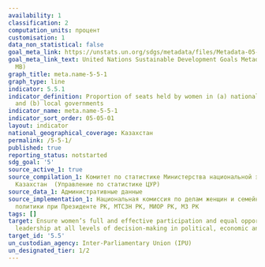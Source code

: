 ```yaml
---
availability: 1
classification: 2
computation_units: процент
customisation: 1
data_non_statistical: false
goal_meta_link: https://unstats.un.org/sdgs/metadata/files/Metadata-05-05-01.pdf
goal_meta_link_text: United Nations Sustainable Development Goals Metadata (PDF 4.0
  MB)
graph_title: meta.name-5-5-1
graph_type: line
indicator: 5.5.1
indicator_definition: Proportion of seats held by women in (a) national parliaments
  and (b) local governments
indicator_name: meta.name-5-5-1
indicator_sort_order: 05-05-01
layout: indicator
national_geographical_coverage: Казахстан
permalink: /5-5-1/
published: true
reporting_status: notstarted
sdg_goal: '5'
source_active_1: true
source_compilation_1: Комитет по статистике Министерства национальной экономики Республики
  Казахстан  (Управление по статистике ЦУР)
source_data_1: Административные данные
source_implementation_1: Национальная комиссия по делам женщин и семейно-гендерной
  политики при Президенте РК, МТСЗН РК, МИОР РК, МЗ РК
tags: []
target: Ensure women’s full and effective participation and equal opportunities for
  leadership at all levels of decision-making in political, economic and public life
target_id: '5.5'
un_custodian_agency: Inter-Parliamentary Union (IPU)
un_designated_tier: 1/2
---
```

